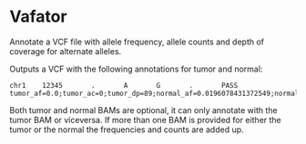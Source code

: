 # Vafator

Annotate a VCF file with allele frequency, allele counts and depth of coverage for alternate alleles.

Outputs a VCF with the following annotations for tumor and normal:
```
chr1    12345       .       A       G       .       PASS  tumor_af=0.0;tumor_ac=0;tumor_dp=89;normal_af=0.0196078431372549;normal_ac=1;normal_dp=51
```

Both tumor and normal BAMs are optional, it can only annotate with the tumor BAM or viceversa.
If more than one BAM is provided for either the tumor or the normal the frequencies and counts are added up.